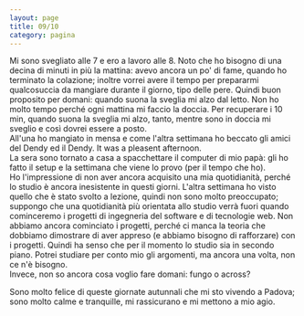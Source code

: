 ```yaml
--- 
layout: page
title: 09/10
category: pagina
---
```


Mi sono svegliato alle 7 e ero a lavoro alle 8. Noto che ho bisogno di
una decina di minuti in più la mattina: avevo ancora un po' di fame, quando ho
terminato la colazione; inoltre vorrei avere il tempo per prepararmi
qualcosuccia da mangiare durante il giorno, tipo delle pere. Quindi buon
proposito per domani: quando suona la sveglia mi alzo dal letto. Non ho
molto tempo perché ogni mattina mi faccio la doccia. Per recuperare i 10
min, quando suona la sveglia mi alzo, tanto, mentre sono in doccia mi sveglio e
così dovrei essere a posto.  
All'una ho mangiato in mensa e come l'altra settimana ho beccato gli amici del
Dendy ed il Dendy. It was a pleasent afternoon.  
La sera sono tornato a casa a spacchettare il computer di mio papà: gli ho fatto
il setup e la settimana che viene lo provo (per il tempo che ho).  
Ho l'impressione di non aver ancora acquisito una mia quotidianità, perché lo
studio è ancora inesistente in questi giorni. L'altra settimana ho visto quello
che è stato svolto a lezione, quindi non sono molto preoccupato; suppongo che
una quotidianità più orientata allo studio verrà fuori quando cominceremo i
progetti di ingegneria del software e di tecnologie web. Non abbiamo ancora
cominciato i progetti, perché ci manca la teoria che dobbiamo dimostrare di aver
appreso (e abbiamo bisogno di rafforzare) con i progetti. Quindi ha senso che
per il momento lo studio sia in secondo piano. Potrei studiare per conto mio gli
argomenti, ma ancora una volta, non ce n'è bisogno.  
Invece, non so ancora cosa voglio fare domani: fungo o across?  

Sono molto felice di queste giornate autunnali che mi sto vivendo a Padova; sono
molto calme e tranquille, mi rassicurano e mi mettono a mio agio.
